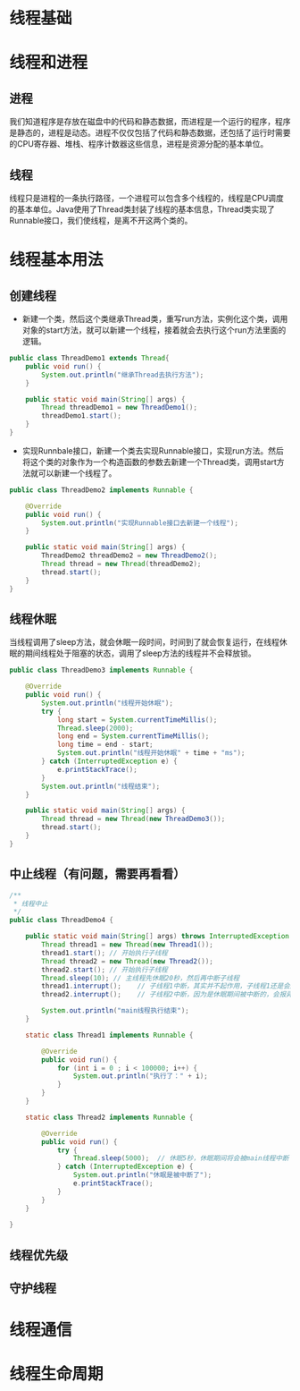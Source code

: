 # 线程基础

# 线程和进程

## 进程

我们知道程序是存放在磁盘中的代码和静态数据，而进程是一个运行的程序，程序是静态的，进程是动态。进程不仅仅包括了代码和静态数据，还包括了运行时需要的CPU寄存器、堆栈、程序计数器这些信息，进程是资源分配的基本单位。

## 线程

线程只是进程的一条执行路径，一个进程可以包含多个线程的，线程是CPU调度的基本单位。Java使用了Thread类封装了线程的基本信息，Thread类实现了Runnable接口，我们使线程，是离不开这两个类的。

# 线程基本用法

## 创建线程
- 新建一个类，然后这个类继承Thread类，重写run方法，实例化这个类，调用对象的start方法，就可以新建一个线程，接着就会去执行这个run方法里面的逻辑。

```java
public class ThreadDemo1 extends Thread{
    public void run() {
        System.out.println("继承Thread去执行方法");
    }

    public static void main(String[] args) {
        Thread threadDemo1 = new ThreadDemo1();
        threadDemo1.start();
    }
}
```

- 实现Runnbale接口，新建一个类去实现Runnable接口，实现run方法。然后将这个类的对象作为一个构造函数的参数去新建一个Thread类，调用start方法就可以新建一个线程了。
```java
public class ThreadDemo2 implements Runnable {

    @Override
    public void run() {
        System.out.println("实现Runnable接口去新建一个线程");
    }

    public static void main(String[] args) {
        ThreadDemo2 threadDemo2 = new ThreadDemo2();
        Thread thread = new Thread(threadDemo2);
        thread.start();
    }
}
```


## 线程休眠
当线程调用了sleep方法，就会休眠一段时间，时间到了就会恢复运行，在线程休眠的期间线程处于阻塞的状态，调用了sleep方法的线程并不会释放锁。
```java
public class ThreadDemo3 implements Runnable {

    @Override
    public void run() {
        System.out.println("线程开始休眠");
        try {
            long start = System.currentTimeMillis();
            Thread.sleep(2000);
            long end = System.currentTimeMillis();
            long time = end - start;
            System.out.println("线程开始休眠" + time + "ms");
        } catch (InterruptedException e) {
            e.printStackTrace();
        }
        System.out.println("线程结束");
    }

    public static void main(String[] args) {
        Thread thread = new Thread(new ThreadDemo3());
        thread.start();
    }
}
```


## 中止线程（有问题，需要再看看）
```java
/**
 * 线程中止
 */
public class ThreadDemo4 {

    public static void main(String[] args) throws InterruptedException {
        Thread thread1 = new Thread(new Thread1());
        thread1.start(); // 开始执行子线程
        Thread thread2 = new Thread(new Thread2());
        thread2.start(); // 开始执行子线程
        Thread.sleep(10); // 主线程先休眠20秒，然后再中断子线程
        thread1.interrupt();    // 子线程1中断，其实并不起作用，子线程1还是会顺利执行完它的代码
        thread2.interrupt();    // 子线程2中断，因为是休眠期间被中断的，会报异常。

        System.out.println("main线程执行结束");
    }

    static class Thread1 implements Runnable {

        @Override
        public void run() {
            for (int i = 0 ; i < 100000; i++) {
                System.out.println("执行了：" + i);
            }
        }
    }

    static class Thread2 implements Runnable {

        @Override
        public void run() {
            try {
                Thread.sleep(5000);  // 休眠5秒，休眠期间将会被main线程中断
            } catch (InterruptedException e) {
                System.out.println("休眠是被中断了");
                e.printStackTrace();
            }
        }
    }
    
}
```

## 线程优先级

## 守护线程

# 线程通信

# 线程生命周期







